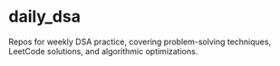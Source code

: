 # daily_dsa
Repos for weekly DSA practice, covering problem-solving techniques, LeetCode solutions, and algorithmic optimizations.
